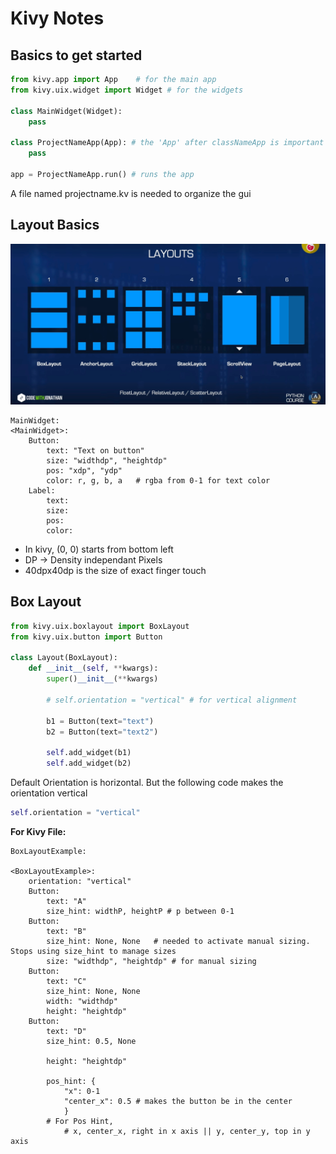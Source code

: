 # Kivy Notes

## Basics to get started

```python
from kivy.app import App    # for the main app
from kivy.uix.widget import Widget # for the widgets

class MainWidget(Widget):
    pass

class ProjectNameApp(App): # the 'App' after classNameApp is important by convention
    pass

app = ProjectNameApp.run() # runs the app
```

A file named projectname.kv is needed to organize the gui

## Layout Basics

![layouts](images/layouts.png)

```kivy
MainWidget:
<MainWidget>:
    Button:
        text: "Text on button"
        size: "widthdp", "heightdp"
        pos: "xdp", "ydp"
        color: r, g, b, a   # rgba from 0-1 for text color
    Label:
        text:
        size:
        pos:
        color:
```

- In kivy, (0, 0) starts from bottom left
- DP -> Density independant Pixels
- 40dpx40dp is the size of exact finger touch

## Box Layout

```python
from kivy.uix.boxlayout import BoxLayout
from kivy.uix.button import Button

class Layout(BoxLayout):
    def __init__(self, **kwargs):
        super()__init__(**kwargs)

        # self.orientation = "vertical" # for vertical alignment

        b1 = Button(text="text")
        b2 = Button(text="text2")

        self.add_widget(b1)
        self.add_widget(b2)
```

Default Orientation is horizontal. But the following code makes the orientation vertical

```python
self.orientation = "vertical"
```

**For Kivy File:**

```kivy
BoxLayoutExample:

<BoxLayoutExample>:
    orientation: "vertical"
    Button:
        text: "A"
        size_hint: widthP, heightP # p between 0-1
    Button:
        text: "B"
        size_hint: None, None   # needed to activate manual sizing. Stops using size_hint to manage sizes
        size: "widthdp", "heightdp" # for manual sizing
    Button:
        text: "C"
        size_hint: None, None
        width: "widthdp"
        height: "heightdp"
    Button:
        text: "D"
        size_hint: 0.5, None

        height: "heightdp"

        pos_hint: {
            "x": 0-1
            "center_x": 0.5 # makes the button be in the center
            }
        # For Pos Hint,
            # x, center_x, right in x axis || y, center_y, top in y axis
```
